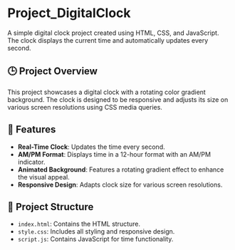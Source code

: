 # Project_DigitalClock

A simple digital clock project created using HTML, CSS, and JavaScript. The clock displays the current time and automatically updates every second.

## 🕒 Project Overview

This project showcases a digital clock with a rotating color gradient background. The clock is designed to be responsive and adjusts its size on various screen resolutions using CSS media queries.

## 🚀 Features

- **Real-Time Clock**: Updates the time every second.
- **AM/PM Format**: Displays time in a 12-hour format with an AM/PM indicator.
- **Animated Background**: Features a rotating gradient effect to enhance the visual appeal.
- **Responsive Design**: Adapts clock size for various screen resolutions.

## 📂 Project Structure

- `index.html`: Contains the HTML structure.
- `style.css`: Includes all styling and responsive design.
- `script.js`: Contains JavaScript for time functionality.
